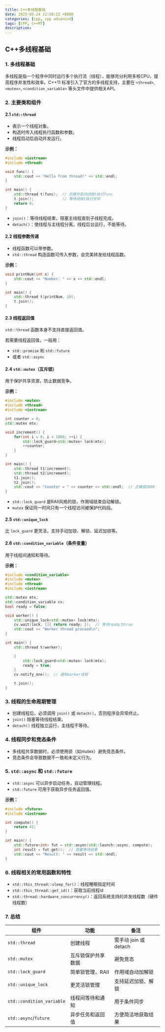 ```yaml
---
title: C++多线程基础
date: 2025-05-24 12:50:22 +0800
categories: [cpp, cpp advanced]
tags: [CPP, C++MT]
description: 
---
```

## C++多线程基础

### 1. 多线程基础

多线程是指一个程序中同时运行多个执行流（线程），能够充分利用多核CPU，提高程序并发性和效率。C++11 标准引入了官方的多线程支持，主要在 `<thread>`, `<mutex>`, `<condition_variable>` 等头文件中提供相关API。

### 2. 主要类和组件

#### 2.1 `std::thread`

- 表示一个线程对象。
- 构造时传入线程执行函数和参数。
- 线程启动后自动并发运行。

**示例：**

```cpp
#include <iostream>
#include <thread>

void func() {
    std::cout << "Hello from thread!" << std::endl;
}

int main() {
    std::thread t(func);  // 创建并启动线程t执行func
    t.join();             // 等待线程t执行完毕
    return 0;
}
```

- `join()`：等待线程结束，阻塞主线程直到子线程完成。
- `detach()`：使线程与主线程分离，线程后台运行，不能等待。

#### 2.2 线程参数传递

- 线程函数可以带参数。
- `std::thread` 构造函数可传入参数，会完美转发给线程函数。

**示例：**

```cpp
void printNum(int x) {
    std::cout << "Number: " << x << std::endl;
}

int main() {
    std::thread t(printNum, 10);
    t.join();
}
```

#### 2.3 线程返回值

`std::thread` 函数本身不支持直接返回值。

若需要线程返回值，一般用：

- `std::promise` 和 `std::future`
- 或者 `std::async`

#### 2.4 `std::mutex`（互斥锁）

用于保护共享资源，防止数据竞争。

**示例：**

```cpp
#include <mutex>
#include <thread>
#include <iostream>

int counter = 0;
std::mutex mtx;

void increment() {
    for(int i = 0; i < 1000; ++i) {
        std::lock_guard<std::mutex> lock(mtx);
        ++counter;
    }
}

int main() {
    std::thread t1(increment);
    std::thread t2(increment);
    t1.join();
    t2.join();
    std::cout << "Counter = " << counter << std::endl;  // 正确值2000
}
```

- `std::lock_guard` 是RAII风格的锁，作用域结束自动解锁。
- `mutex` 保证同一时间只有一个线程访问被保护代码段。

#### 2.5 `std::unique_lock`

比 `lock_guard` 更灵活，支持手动加锁、解锁、延迟加锁等。

#### 2.6 `std::condition_variable`（条件变量）

用于线程间通知和等待。

**示例：**

```cpp
#include <condition_variable>
#include <mutex>
#include <thread>
#include <iostream>

std::mutex mtx;
std::condition_variable cv;
bool ready = false;

void worker() {
    std::unique_lock<std::mutex> lock(mtx);
    cv.wait(lock, []{ return ready; });  // 等待ready为true
    std::cout << "Worker thread proceed\n";
}

int main() {
    std::thread t(worker);

    {
        std::lock_guard<std::mutex> lock(mtx);
        ready = true;
    }
    cv.notify_one();  // 通知worker线程

    t.join();
}
```

### 3. 线程的生命周期管理

- 创建线程后，必须调用 `join()` 或 `detach()`，否则程序会异常终止。
- `join()` 阻塞等待线程结束。
- `detach()` 线程独立运行，主线程不等待。

### 4. 线程同步和竞态条件

- 多线程共享数据时，必须使用锁（如mutex）避免竞态条件。
- 竞态条件会导致数据不一致和未定义行为。

### 5. `std::async` 和 `std::future`

- `std::async` 可以异步启动任务，自动管理线程。
- `std::future` 可用于获取异步任务返回值。

**示例：**

```cpp
#include <future>
#include <iostream>

int compute() {
    return 42;
}

int main() {
    std::future<int> fut = std::async(std::launch::async, compute);
    int result = fut.get();  // 阻塞等待结果
    std::cout << "Result: " << result << std::endl;
}
```

### 6. 线程相关的常用函数和特性

- `std::this_thread::sleep_for()`：线程睡眠指定时间
- `std::this_thread::get_id()`：获取当前线程id
- `std::thread::hardware_concurrency()`：返回系统支持的并发线程数（硬件线程数）

### 7. 总结

| 组件                      | 功能               | 备注                  |
| ------------------------- | ------------------ | --------------------- |
| `std::thread`             | 创建线程           | 需手动 join 或 detach |
| `std::mutex`              | 互斥锁保护共享数据 | 避免竞态              |
| `std::lock_guard`         | 简单锁管理，RAII   | 作用域自动加解锁      |
| `std::unique_lock`        | 更灵活锁管理       | 支持延迟加锁、解锁    |
| `std::condition_variable` | 线程间等待和通知   | 用于条件同步          |
| `std::async`/`future`     | 异步任务和返回值   | 方便简洁地获取结果    |

